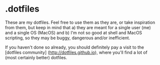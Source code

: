 # .dotfiles

These are my dotfiles. Feel free to use them as they are, or take inspiration from them, 
but keep in mind that a) they are meant for a single user (me) and a single OS (MacOS) and 
b) I'm not so good at shell and MacOS scripting, so they may be buggy, dangerous and/or 
inefficient.

If you haven't done so already, you should definitely pay a visit to the [dotfiles community]
(http://dotfiles.github.io), where you'll find a lot of (most certainly better) dotfiles.
